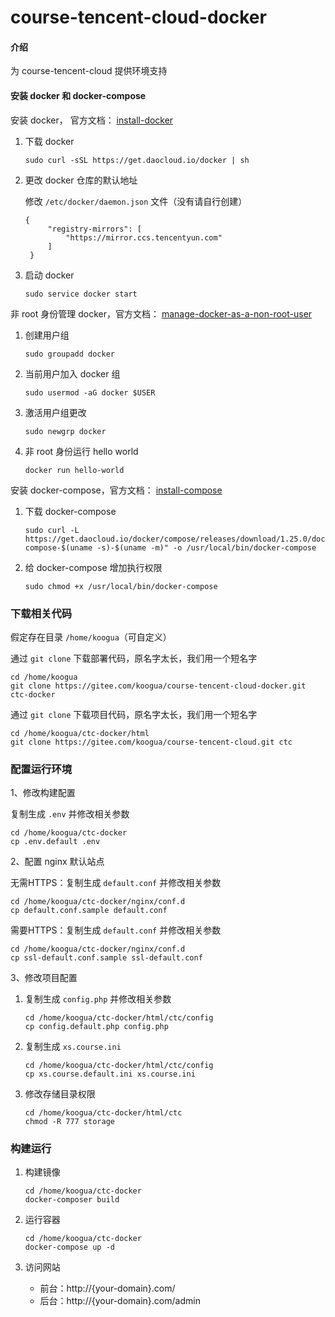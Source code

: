 # course-tencent-cloud-docker

#### 介绍

为 course-tencent-cloud 提供环境支持

#### 安装 docker 和 docker-compose

安装 docker， 官方文档： [install-docker](https://docs.docker.com/install/linux/docker-ce/debian/#install-using-the-convenience-script)

1. 下载 docker

    ```
    sudo curl -sSL https://get.daocloud.io/docker | sh
    ```
2. 更改 docker 仓库的默认地址
   
   修改 `/etc/docker/daemon.json` 文件（没有请自行创建）
   
   ```
   {
        "registry-mirrors": [
            "https://mirror.ccs.tencentyun.com"
        ]
    }
   ```
   
3. 启动 docker

    ```
    sudo service docker start
    ```

非 root 身份管理 docker，官方文档： [manage-docker-as-a-non-root-user](https://docs.docker.com/install/linux/linux-postinstall/#manage-docker-as-a-non-root-user)

1. 创建用户组

    ```
    sudo groupadd docker
    ```

2. 当前用户加入 docker 组 

    ```
    sudo usermod -aG docker $USER
    ```

3. 激活用户组更改

    ```
    sudo newgrp docker
    ```

4. 非 root 身份运行 hello world

    ```
    docker run hello-world
    ```

安装 docker-compose，官方文档： [install-compose](https://docs.docker.com/compose/install/#install-compose)

1. 下载 docker-compose

    ```
    sudo curl -L https://get.daocloud.io/docker/compose/releases/download/1.25.0/docker-compose-$(uname -s)-$(uname -m)" -o /usr/local/bin/docker-compose
    ```

2. 给 docker-compose 增加执行权限
 
    ```
    sudo chmod +x /usr/local/bin/docker-compose
    ```

### 下载相关代码

假定存在目录 `/home/koogua`（可自定义）

通过 `git clone` 下载部署代码，原名字太长，我们用一个短名字

```
cd /home/koogua
git clone https://gitee.com/koogua/course-tencent-cloud-docker.git ctc-docker
```

通过 `git clone` 下载项目代码，原名字太长，我们用一个短名字

```
cd /home/koogua/ctc-docker/html
git clone https://gitee.com/koogua/course-tencent-cloud.git ctc
```

### 配置运行环境

1、修改构建配置

复制生成 `.env` 并修改相关参数

```
cd /home/koogua/ctc-docker
cp .env.default .env
```

2、配置 nginx 默认站点

无需HTTPS：复制生成 `default.conf` 并修改相关参数

```
cd /home/koogua/ctc-docker/nginx/conf.d
cp default.conf.sample default.conf
```

需要HTTPS：复制生成 `default.conf` 并修改相关参数

```
cd /home/koogua/ctc-docker/nginx/conf.d
cp ssl-default.conf.sample ssl-default.conf
```
 
3、修改项目配置

1. 复制生成 `config.php` 并修改相关参数

    ```
    cd /home/koogua/ctc-docker/html/ctc/config
    cp config.default.php config.php
    ```

2. 复制生成 `xs.course.ini`

    ```
    cd /home/koogua/ctc-docker/html/ctc/config
    cp xs.course.default.ini xs.course.ini
    ```
    
3. 修改存储目录权限

    ```
    cd /home/koogua/ctc-docker/html/ctc
    chmod -R 777 storage
    ```

### 构建运行

1. 构建镜像

    ```
    cd /home/koogua/ctc-docker
    docker-composer build
    ```
    
2. 运行容器
 
     ```
     cd /home/koogua/ctc-docker
     docker-compose up -d
     ```
     
3. 访问网站

   - 前台：http://{your-domain}.com/
   - 后台：http://{your-domain}.com/admin
